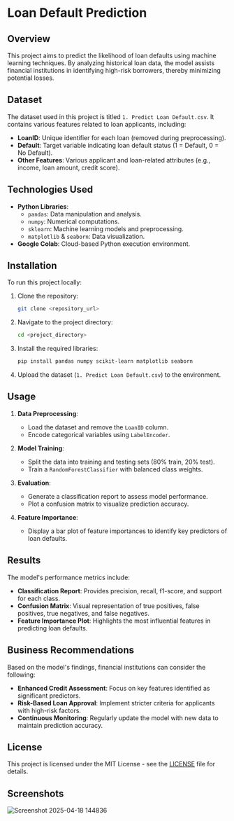 # Loan Default Prediction

## Overview

This project aims to predict the likelihood of loan defaults using machine learning techniques. By analyzing historical loan data, the model assists financial institutions in identifying high-risk borrowers, thereby minimizing potential losses.

## Dataset

The dataset used in this project is titled `1. Predict Loan Default.csv`. It contains various features related to loan applicants, including:

- **LoanID**: Unique identifier for each loan (removed during preprocessing).
- **Default**: Target variable indicating loan default status (1 = Default, 0 = No Default).
- **Other Features**: Various applicant and loan-related attributes (e.g., income, loan amount, credit score).

## Technologies Used

- **Python Libraries**:
  - `pandas`: Data manipulation and analysis.
  - `numpy`: Numerical computations.
  - `sklearn`: Machine learning models and preprocessing.
  - `matplotlib` & `seaborn`: Data visualization.
- **Google Colab**: Cloud-based Python execution environment.

## Installation

To run this project locally:

1. Clone the repository:

   ```bash
   git clone <repository_url>
   ```

2. Navigate to the project directory:

   ```bash
   cd <project_directory>
   ```

3. Install the required libraries:

   ```bash
   pip install pandas numpy scikit-learn matplotlib seaborn
   ```

4. Upload the dataset (`1. Predict Loan Default.csv`) to the environment.

## Usage

1. **Data Preprocessing**:
   - Load the dataset and remove the `LoanID` column.
   - Encode categorical variables using `LabelEncoder`.

2. **Model Training**:
   - Split the data into training and testing sets (80% train, 20% test).
   - Train a `RandomForestClassifier` with balanced class weights.

3. **Evaluation**:
   - Generate a classification report to assess model performance.
   - Plot a confusion matrix to visualize prediction accuracy.

4. **Feature Importance**:
   - Display a bar plot of feature importances to identify key predictors of loan defaults.

## Results

The model's performance metrics include:

- **Classification Report**: Provides precision, recall, f1-score, and support for each class.
- **Confusion Matrix**: Visual representation of true positives, false positives, true negatives, and false negatives.
- **Feature Importance Plot**: Highlights the most influential features in predicting loan defaults.

## Business Recommendations

Based on the model's findings, financial institutions can consider the following:

- **Enhanced Credit Assessment**: Focus on key features identified as significant predictors.
- **Risk-Based Loan Approval**: Implement stricter criteria for applicants with high-risk factors.
- **Continuous Monitoring**: Regularly update the model with new data to maintain prediction accuracy.

## License

This project is licensed under the MIT License - see the [LICENSE](LICENSE) file for details.

## Screenshots
![Screenshot 2025-04-18 144836](https://github.com/user-attachments/assets/ddd494b9-66ae-4e16-87e4-b095809eaf5c)
